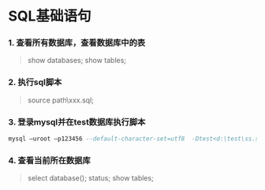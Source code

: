# SQL基础语句
### 1. 查看所有数据库，查看数据库中的表
>show databases; show tables;
### 2. 执行sql脚本
>source path\xxx.sql;
### 3. 登录mysql并在test数据库执行脚本
```sql
mysql –uroot –p123456 --default-character-set=utf8  -Dtest<d:\test\ss.sql #如果ss.sql中含有use test，就不需要-Dtest了
```
### 4. 查看当前所在数据库
>select database();
 status; 
 show tables;
